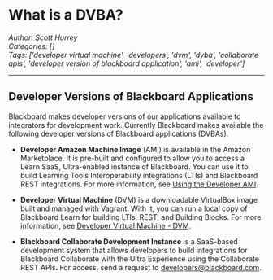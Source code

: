 # What is a DVBA?
*Author: Scott Hurrey*  
*Categories: []*  
*Tags: ['developer virtual machine', 'developers', 'dvm', 'dvba', 'collaborate apis', 'developer version of blackboard application', 'ami', 'developer']*  
<hr />

## Developer Versions of Blackboard Applications

Blackboard makes developer versions of our applications available to
integrators for development work. Currently Blackboard makes available the
following developer versions of Blackboard applications (DVBAs).

  * **Developer Amazon Machine Image** (AMI) is available in the Amazon Marketplace. It is pre-built and configured to allow you to access a Learn SaaS, Ultra-enabled instance of Blackboard. You can use it to build Learning Tools Interoperability integrations (LTIs) and Blackboard REST integrations. For more information, see [Using the Developer AMI](Using%20the%20Developer%20AMI.md).

  * **Developer Virtual Machine** (DVM) is a downloadable VirtualBox image built and managed with Vagrant. With it, you can run a local copy of Blackboard Learn for building LTIs, REST, and Building Blocks. For more information, see [Developer Virtual Machine - DVM](Developer%20Virtual%20Machine%20-%20DVM.md).

  * **Blackboard Collaborate Development Instance** is a SaaS-based development system that allows developers to build integrations for Blackboard Collaborate with the Ultra Experience using the Collaborate REST APIs. For access, send a request to [developers@blackboard.com](mailto:developers@blackboard.com).

